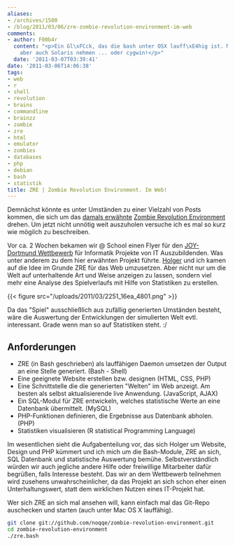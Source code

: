 ```yaml
---
aliases:
- /archives/1500
- /blog/2011/03/06/zre-zombie-revolution-environment-im-web
comments:
- author: F00b4r
  content: "<p>Ein Gl\xFCck, das die bash unter OSX lauff\xE4hig ist. Man k\xF6nnte
    aber auch Solaris nehmen ... oder cygwin!</p>"
  date: '2011-03-07T03:39:41'
date: '2011-03-06T14:06:38'
tags:
- web
- r
- shell
- revolution
- brains
- commandline
- brainzz
- zombie
- zre
- html
- emulator
- zombies
- databases
- php
- debian
- bash
- statistik
title: ZRE | Zombie Revolution Environment. Im Web!
---
```


Demnächst könnte es unter Umständen zu einer Vielzahl von Posts kommen, die
sich um das [damals erwähnte](/archives/1314) [Zombie Revolution
Environment](https://github.com/noqqe/zombie-revolution-environment)
drehen. Um jetzt nicht unnötig weit auszuholen versuche ich es mal so kurz
wie mögilch zu beschreiben.

Vor ca. 2 Wochen bekamen wir @ School einen Flyer für den [JOY-Dortmund
Wettbewerb](http://www.joy-dortmund.de/de/home/) für Informatik Projekte
von IT Auszubildenden. Was unter anderem zu dem hier erwähnten Projekt
führte. [Holger](http://savier.n0q.org/) und ich kamen auf die Idee im
Grunde ZRE für das Web umzusetzen. Aber nicht nur um die Welt auf
unterhaltende Art und Weise anzeigen zu lassen, sondern viel mehr eine
Analyse des Spielverlaufs mit Hilfe von Statistiken zu erstellen.

{{< figure src="/uploads/2011/03/2251_16ea_4801.png" >}}

Da das "Spiel" ausschließlich aus zufällig generierten Umständen besteht,
wäre die Auswertung der Entwicklungen der simulierten Welt evtl.
interessant. Grade wenn man so auf Statistiken steht. :/

## Anforderungen

  * ZRE (in Bash geschrieben) als lauffähigen Daemon umsetzen der Output an eine Stelle generiert. (Bash - Shell)
  * Eine geeignete Website erstellen bzw. designen (HTML, CSS, PHP)
  * Eine Schnittstelle die die generierten "Welten" im Web anzeigt. Am besten als selbst aktualisierende live Anwendung. (JavaScript, AJAX)
  * Ein SQL-Modul für ZRE entwickeln, welches statistische Werte an eine Datenbank übermittelt. (MySQL)
  * PHP-Funktionen definieren, die Ergebnisse aus Datenbank abholen. (PHP)
  * Statistiken visualisieren (R statistical Programming Language)

Im wesentlichen sieht die Aufgabenteilung vor, das sich Holger um Website,
Design und PHP kümmert und ich mich um die Bash-Module, ZRE an sich, SQL
Datenbank und statistische Auswertung bemühe. Selbstverständlich würden wir
auch jegliche andere Hilfe oder freiwillige Mitarbeiter dafür begrüßen,
falls Interesse besteht. Das wir an dem Wettbewerb teilnehmen wird zusehens
unwahrscheinlicher, da das Projekt an sich schon eher einen
Unterhaltungswert, statt dem wirklichen Nutzen eines IT-Projekt hat.

Wer sich ZRE an sich mal ansehen will, kann einfach mal das Git-Repo
auschecken und starten (auch unter Mac OS X lauffähig).

``` bash
git clone git://github.com/noqqe/zombie-revolution-environment.git
cd zombie-revolution-environment
./zre.bash
```
